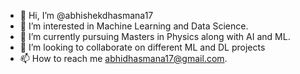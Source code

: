 - 👋 Hi, I’m @abhishekdhasmana17
- 👀 I’m interested in Machine Learning and Data Science.
- 🌱 I’m currently pursuing Masters in Physics along with AI and ML.
- 💞️ I’m looking to collaborate on different ML and DL projects 
- 📫 How to reach me abhidhasmana17@gmail.com.

<!---
abhishekdhasmana17/abhishekdhasmana17 is a ✨ special ✨ repository because its `README.md` (this file) appears on your GitHub profile.
You can click the Preview link to take a look at your changes.
--->
